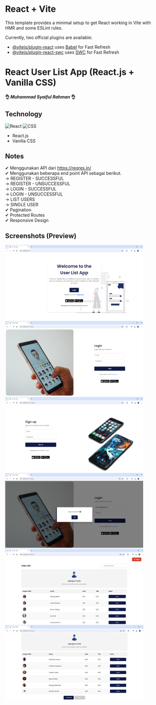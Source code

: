 # React + Vite

This template provides a minimal setup to get React working in Vite with HMR and some ESLint rules.

Currently, two official plugins are available:

- [@vitejs/plugin-react](https://github.com/vitejs/vite-plugin-react/blob/main/packages/plugin-react/README.md) uses [Babel](https://babeljs.io/) for Fast Refresh
- [@vitejs/plugin-react-swc](https://github.com/vitejs/vite-plugin-react-swc) uses [SWC](https://swc.rs/) for Fast Refresh

# React User List App (React.js + Vanilla CSS)

#### 👌 <i>Muhammad Syaiful Rahman</i> 👌 

## Technology
![React](https://img.shields.io/badge/React.js-light.svg?&style=flat&logo=react&logoColor=#00d8ff&color=blue)
![CSS](https://img.shields.io/badge/CSS-light.svg?&style=flat&logo=css3&logoColor=white&color=blue)
- React.js
- Vanilla CSS

## Notes
✔ Menggunakan API dari https://reqres.in/ <br>
✔ Menggunakan beberapa end point API sebagai berikut. <br>
-> REGISTER - SUCCESSFUL <br>
-> REGISTER - UNSUCCESSFUL <br>
-> LOGIN - SUCCESSFUL <br>
-> LOGIN - UNSUCCESSFUL <br>
-> LIST USERS <br>
-> SINGLE USER <br>
✔ Pagination <br>
✔ Protected Routes <br>
✔ Responsive Design

## Screenshots (Preview)

<img width="450" src="Screenshot_1.png" alt="Screenshot 1"> <img width="450" src="Screenshot_2.png" alt="Screenshot 2"> 
<img width="450" src="Screenshot_3.png" alt="Screenshot 3"> <img width="450" src="Screenshot_4.png" alt="Screenshot 4"> 
<img width="450" src="Screenshot_5.png" alt="Screenshot 5"> <img width="450" src="Screenshot_6.png" alt="Screenshot 6"> 
